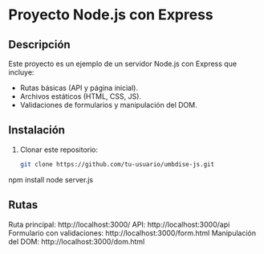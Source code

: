# Proyecto Node.js con Express

## Descripción
Este proyecto es un ejemplo de un servidor Node.js con Express que incluye:
- Rutas básicas (API y página inicial).
- Archivos estáticos (HTML, CSS, JS).
- Validaciones de formularios y manipulación del DOM.

## Instalación
1. Clonar este repositorio:
   ```bash
   git clone https://github.com/tu-usuario/umbdise-js.git
npm install
node server.js
## Rutas
Ruta principal: http://localhost:3000/
API: http://localhost:3000/api
Formulario con validaciones: http://localhost:3000/form.html
Manipulación del DOM: http://localhost:3000/dom.html